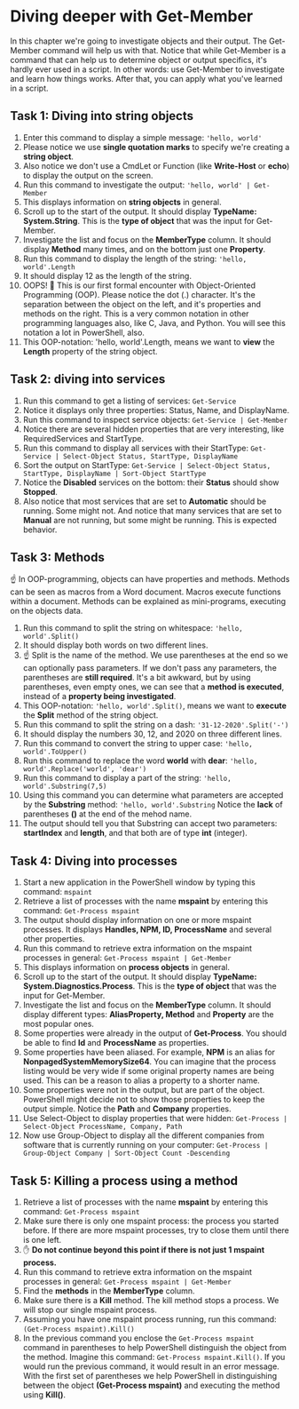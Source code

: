 # Diving deeper with Get-Member
In this chapter we're going to investigate objects and their output. The Get-Member command will help us with that. Notice that while Get-Member is a command that can help us to determine object or output specifics, it's hardly ever used in a script. In other words: use Get-Member to investigate and learn how things works. After that, you can apply what you've learned in a script.

## Task 1: Diving into string objects
1. Enter this command to display a simple message: ```'hello, world'```
1. Please notice we use **single quotation marks** to specify we're creating a **string object**.
1. Also notice we don't use a CmdLet or Function (like **Write-Host** or **echo**) to display the output on the screen.
1. Run this command to investigate the output: ```'hello, world' | Get-Member```
1. This displays information on **string objects** in general.
1. Scroll up to the start of the output. It should display **TypeName: System.String**. This is the **type of object** that was the input for Get-Member.
1. Investigate the list and focus on the **MemberType** column. It should display **Method** many times, and on the bottom just one **Property**.
1. Run this command to display the length of the string: ```'hello, world'.Length```
1. It should display 12 as the length of the string.
1. OOPS! :see_no_evil: This is our first formal encounter with Object-Oriented Programming (OOP). Please notice the dot (.) character. It's the separation between the object on the left, and it's properties and methods on the right. This is a very common notation in other programming languages also, like C, Java, and Python. You will see this notation a lot in PowerShell, also.
1. This OOP-notation: 'hello, world'.Length, means we want to **view** the **Length** property of the string object.


## Task 2: diving into services
1. Run this command to get a listing of services: ```Get-Service```
1. Notice it displays only three properties: Status, Name, and DisplayName.
1. Run this command to inspect service objects: ```Get-Service | Get-Member```
1. Notice there are several hidden properties that are very interesting, like RequiredServices and StartType.
1. Run this command to display all services with their StartType: ```Get-Service | Select-Object Status, StartType, DisplayName```
1. Sort the output on StartType: ```Get-Service | Select-Object Status, StartType, DisplayName | Sort-Object StartType```
1. Notice the **Disabled** services on the bottom: their **Status** should show **Stopped**.
1. Also notice that most services that are set to **Automatic** should be running. Some might not. And notice that many services that are set to **Manual** are not running, but some might be running. This is expected behavior.


## Task 3: Methods
:point_up: In OOP-programming, objects can have properties and methods. Methods can be seen as macros from a Word document. Macros execute functions within a document. Methods can be explained as mini-programs, executing on the objects data.
1. Run this command to split the string on whitespace: ```'hello, world'.Split()```
1. It should display both words on two different lines.
1. :point_up: Split is the name of the method. We use parentheses at the end so we can optionally pass parameters. If we don't pass any parameters, the parentheses are **still required**. It's a bit awkward, but by using parentheses, even empty ones, we can see that a **method is executed**, instead of a **property being investigated**.
1. This OOP-notation: ```'hello, world'.Split()```, means we want to **execute** the **Split** method of the string object.
1. Run this command to split the string on a dash: ```'31-12-2020'.Split('-')```
1. It should display the numbers 30, 12, and 2020 on three different lines.
1. Run this command to convert the string to upper case: ```'hello, world'.ToUpper()```
1. Run this command to replace the word **world** with **dear**: ```'hello, world'.Replace('world', 'dear')```
1. Run this command to display a part of the string: ```'hello, world'.Substring(7,5)```
1. Using this command you can determine what parameters are accepted by the **Substring** method: ```'hello, world'.Substring``` Notice the **lack** of parentheses **()** at the end of the mehod name.
1. The output should tell you that Substring can accept two parameters: **startIndex** and **length**, and that both are of type **int** (integer).


## Task 4: Diving into processes
1. Start a new application in the PowerShell window by typing this command: ```mspaint```
1. Retrieve a list of processes with the name **mspaint** by entering this command: ```Get-Process mspaint```
1. The output should display information on one or more mspaint processes. It displays **Handles, NPM, ID, ProcessName** and several other properties.
1. Run this command to retrieve extra information on the mspaint processes in general: ```Get-Process mspaint | Get-Member```
1. This displays information on **process objects** in general.
1. Scroll up to the start of the output. It should display **TypeName: System.Diagnostics.Process**. This is the **type of object** that was the input for Get-Member.
1. Investigate the list and focus on the **MemberType** column. It should display different types: **AliasProperty, Method** and **Property** are the most popular ones.
1. Some properties were already in the output of **Get-Process**. You should be able to find **Id** and **ProcessName** as properties.
1. Some properties have been aliased. For example, **NPM** is an alias for **NonpagedSystemMemorySize64**. You can imagine that the process listing would be very wide if some original property names are being used. This can be a reason to alias a property to a shorter name.
1. Some properties were not in the output, but are part of the object. PowerShell might decide not to show those properties to keep the output simple. Notice the **Path** and **Company** properties.
1. Use Select-Object to display properties that were hidden: ```Get-Process | Select-Object ProcessName, Company, Path```
1. Now use Group-Object to display all the different companies from software that is currently running on your computer: ```Get-Process | Group-Object Company | Sort-Object Count -Descending```


## Task 5: Killing a process using a method
1. Retrieve a list of processes with the name **mspaint** by entering this command: ```Get-Process mspaint```
1. Make sure there is only one mspaint process: the process you started before. If there are more mspaint processes, try to close them until there is one left.
1. :raised_hand: **Do not continue beyond this point if there is not just 1 mspaint process.**
1. Run this command to retrieve extra information on the mspaint processes in general: ```Get-Process mspaint | Get-Member```
1. Find the **methods** in the **MemberType** column.
1. Make sure there is a **Kill** method. The kill method stops a process. We will stop our single mspaint process.
1. Assuming you have one mspaint process running, run this command: ```(Get-Process mspaint).Kill()```
1. In the previous command you enclose the ```Get-Process mspaint``` command in parentheses to help PowerShell distinguish the object from the method. Imagine this command: ```Get-Process mspaint.Kill()```. If you would run the previous command, it would result in an error message. With the first set of parentheses we help PowerShell in distinguishing between the object **(Get-Process mspaint)** and executing the method using **Kill()**.


